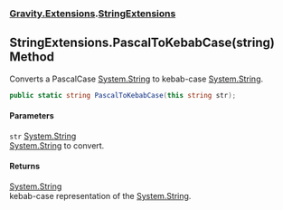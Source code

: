 ### [Gravity.Extensions](./Gravity-Extensions.md 'Gravity.Extensions').[StringExtensions](./Gravity-Extensions-StringExtensions.md 'Gravity.Extensions.StringExtensions')
## StringExtensions.PascalToKebabCase(string) Method
Converts a PascalCase [System.String](https://docs.microsoft.com/en-us/dotnet/api/System.String 'System.String') to kebab-case [System.String](https://docs.microsoft.com/en-us/dotnet/api/System.String 'System.String').  
```csharp
public static string PascalToKebabCase(this string str);
```
#### Parameters
<a name='Gravity-Extensions-StringExtensions-PascalToKebabCase(string)-str'></a>
`str` [System.String](https://docs.microsoft.com/en-us/dotnet/api/System.String 'System.String')  
[System.String](https://docs.microsoft.com/en-us/dotnet/api/System.String 'System.String') to convert.  
  
#### Returns
[System.String](https://docs.microsoft.com/en-us/dotnet/api/System.String 'System.String')  
kebab-case representation of the [System.String](https://docs.microsoft.com/en-us/dotnet/api/System.String 'System.String').  
